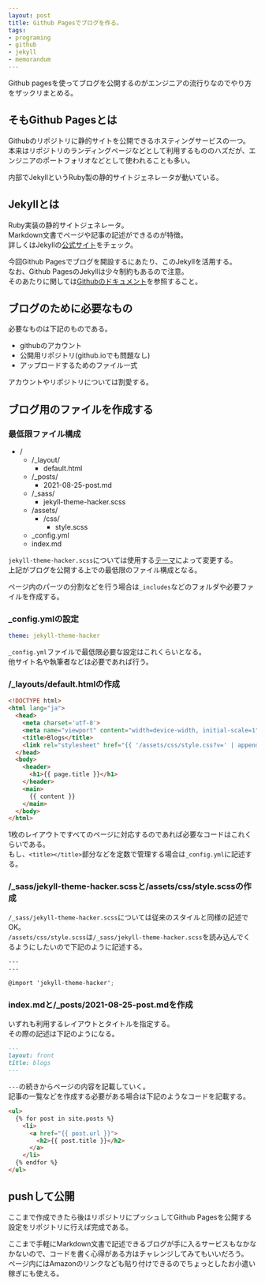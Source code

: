 ```yaml
---
layout: post
title: Github Pagesでブログを作る。
tags:
- programing
- github
- jekyll
- memorandum
---
```


Github pagesを使ってブログを公開するのがエンジニアの流行りなのでやり方をザックリまとめる。  

<!--more-->

## そもGithub Pagesとは

Githubのリポジトリに静的サイトを公開できるホスティングサービスの一つ。  
本来はリポジトリのランディングページなどとして利用するもののハズだが、エンジニアのポートフォリオなどとして使われることも多い。  

内部でJekyllというRuby製の静的サイトジェネレータが動いている。  

## Jekyllとは

Ruby実装の静的サイトジェネレータ。  
Markdown文書でページや記事の記述ができるのが特徴。  
詳しくはJekyllの[公式サイト](https://jekyllrb.com/)をチェック。  

今回Github Pagesでブログを開設するにあたり、このJekyllを活用する。  
なお、Github PagesのJekyllは少々制約もあるので注意。  
そのあたりに関しては[Githubのドキュメント](https://docs.github.com/en/pages/setting-up-a-github-pages-site-with-jekyll)を参照すること。  

## ブログのために必要なもの

必要なものは下記のものである。

- githubのアカウント
- 公開用リポジトリ(github.ioでも問題なし)
- アップロードするためのファイル一式

アカウントやリポジトリについては割愛する。  

## ブログ用のファイルを作成する

### 最低限ファイル構成

- /
  - /\_layout/
    - default.html
  - /\_posts/
    - 2021-08-25-post.md
  - /\_sass/
    - jekyll-theme-hacker.scss
  - /assets/
    - /css/
      - style.scss
  - \_config.yml
  - index.md

`jekyll-theme-hacker.scss`については使用する[テーマ](https://pages.github.com/themes/)によって変更する。  
上記がブログを公開する上での最低限のファイル構成となる。  

ページ内のパーツの分割などを行う場合は`_includes`などのフォルダや必要ファイルを作成する。  

### \_config.ymlの設定

```yaml
theme: jekyll-theme-hacker
```

`_config.yml`ファイルで最低限必要な設定はこれくらいとなる。  
他サイト名や執筆者などは必要であれば行う。  

### /\_layouts/default.htmlの作成

```html
<!DOCTYPE html>
<html lang="ja">
  <head>
    <meta charset='utf-8'>
    <meta name="viewport" content="width=device-width, initial-scale=1">
    <title>Blogs</title>
    <link rel="stylesheet" href="{{ '/assets/css/style.css?v=' | append: site.github.build_revision | relative_url }}">
  </head>
  <body>
    <header>
      <h1>{{ page.title }}</h1>
    </header>
    <main>
      {{ content }}
    </main>
  </body>
</html>
```

1枚のレイアウトですべてのページに対応するのであれば必要なコードはこれくらいである。  
もし、`<title></title>`部分などを定数で管理する場合は`_config.yml`に記述する。  

### /\_sass/jekyll-theme-hacker.scssと/assets/css/style.scssの作成

`/_sass/jekyll-theme-hacker.scss`については従来のスタイルと同様の記述でOK。  
`/assets/css/style.scss`は`/_sass/jekyll-theme-hacker.scss`を読み込んでくるようにしたいので下記のように記述する。  

```scss
---
---

@import 'jekyll-theme-hacker';
```

### index.mdと/\_posts/2021-08-25-post.mdを作成

いずれも利用するレイアウトとタイトルを指定する。  
その際の記述は下記のようになる。  

```markdown
---
layout: front
title: blogs
---
```

`---`の続きからページの内容を記載していく。  
記事の一覧などを作成する必要がある場合は下記のようなコードを記載する。  

```html
<ul>
  {% for post in site.posts %}
    <li>
      <a href="{{ post.url }}">
        <h2>{{ post.title }}</h2>
      </a>
    </li>
  {% endfor %}
</ul>
```

## pushして公開

ここまで作成できたら後はリポジトリにプッシュしてGithub Pagesを公開する設定をリポジトリに行えば完成である。  

ここまで手軽にMarkdown文書で記述できるブログが手に入るサービスもなかなかないので、コードを書く心得がある方はチャレンジしてみてもいいだろう。  
ページ内にはAmazonのリンクなども貼り付けできるのでちょっとしたお小遣い稼ぎにも使える。  
